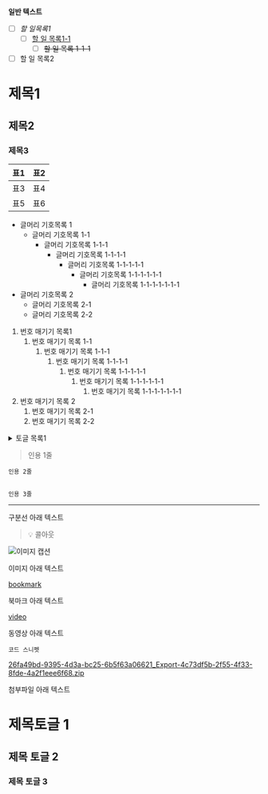 
**일반 텍스트**

- [ ] _할 일목록1_
	- [ ] <u>할 일 목록1-1</u>
		- [ ] ~~할 일 목록 1-1-1~~
- [ ] 할 일 목록2

# 제목1


## 제목2


### 제목3


| 표1 | 표2 |
| -- | -- |
| 표3 | 표4 |
| 표5 | 표6 |

- 글머리 기호목록 1
	- 글머리 기호목록 1-1
		- 글머리 기호목록 1-1-1
			- 글머리 기호목록 1-1-1-1
				- 글머리 기호목록 1-1-1-1-1
					- 글머리 기호목록 1-1-1-1-1-1
						- 글머리 기호목록 1-1-1-1-1-1-1
- 글머리 기호목록 2
	- 글머리 기호목록 2-1
	- 글머리 기호목록 2-2
1. 번호 매기기 목록1
	1. 번호 매기기 목록 1-1
		1. 번호 매기기 목록 1-1-1
			1. 번호 매기기 목록 1-1-1-1
				1. 번호 매기기 목록 1-1-1-1-1
					1. 번호 매기기 목록 1-1-1-1-1-1
						1. 번호 매기기 목록 1-1-1-1-1-1-1
2. 번호 매기기 목록 2
	1. 번호 매기기 목록 2-1
	2. 번호 매기기 목록 2-2
<details>
<summary>토글 목록1</summary>

토글 안에 텍스트


# 토글 안 제목 1

- 토글 안 글머리 목록
- 

</details>


> 인용 1줄


	인용 2줄


	인용 3줄


---


구분선 아래 텍스트


> 💡 콜아웃 


![이미지 캡션](https://dimg.donga.com/wps/NEWS/IMAGE/2022/01/28/111500268.2.jpg)


이미지 아래 텍스트


[bookmark](https://www.donga.com/news/Inter/article/all/20220128/111500322/2)


북마크 아래 텍스트


[video](https://www.youtube.com/watch?app=desktop&v=MbDuW2o8_08&ab_channel=%EC%95%84%EB%A6%AC%EB%91%A5%EC%A0%88AritheCorgi)


동영상 아래 텍스트


```shell
코드 스니펫
```


[26fa49bd-9395-4d3a-bc25-6b5f63a06621_Export-4c73df5b-2f55-4f33-8fde-4a2f1eee6f68.zip](https://s3.us-west-2.amazonaws.com/secure.notion-static.com/ecaed5bb-ea40-433f-8706-34770869ae08/26fa49bd-9395-4d3a-bc25-6b5f63a06621_Export-4c73df5b-2f55-4f33-8fde-4a2f1eee6f68.zip?X-Amz-Algorithm=AWS4-HMAC-SHA256&X-Amz-Content-Sha256=UNSIGNED-PAYLOAD&X-Amz-Credential=AKIAT73L2G45EIPT3X45%2F20230823%2Fus-west-2%2Fs3%2Faws4_request&X-Amz-Date=20230823T083541Z&X-Amz-Expires=3600&X-Amz-Signature=132fee76ebf9bf799d1e5ffa0cb8bf5c739ea3b14a719e375673a806876439e3&X-Amz-SignedHeaders=host&x-id=GetObject)


첨부파일 아래 텍스트


# 제목토글 1


## 제목 토글 2


### 제목 토글 3

